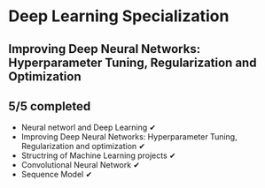 # Deep Learning Specialization
## Improving Deep Neural Networks: Hyperparameter Tuning, Regularization and Optimization
## 5/5 completed
- Neural networl and Deep Learning ✔
- Improving Deep Neural Networks: Hyperparameter Tuning, Regularization and optimization ✔
- Structring of Machine Learning projects ✔
- Convolutional Neural Network ✔
- Sequence Model ✔
